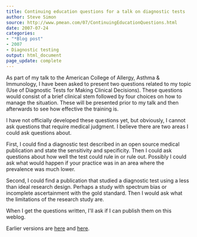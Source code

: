 ```yaml
---
title: Continuing education questions for a talk on diagnostic tests
author: Steve Simon
source: http://www.pmean.com/07/ContinuingEducationQuestions.html
date: 2007-07-24
categories:
- "*Blog post"
- 2007
- Diagnostic testing
output: html_document
page_update: complete
---
```


As part of my talk to the American College of Allergy, Asthma & Immunology, I have been asked to present two questions related to my topic (Use of Diagnostic Tests for Making Clinical Decisions). These questions would consist of a brief clinical stem followed by four choices on how to manage the situation. These will be presented prior to my talk and then afterwards to see how effective the training is.

I have not officially developed these questions yet, but obviously, I cannot ask questions that require medical judgment. I believe there are two areas I could ask questions about.

First, I could find a diagnostic test described in an open source medical publication and state the sensitivity and specificity. Then I could ask questions about how well the test could rule in or rule out. Possibly I could ask what would happen if your practice was in an area where the prevalence was much lower.

Second, I could find a publication that studied a diagnostic test using a less than ideal research design. Perhaps a study with spectrum bias or incomplete ascertainment with the gold standard. Then I would ask what the limitations of the research study are.

When I get the questions written, I'll ask if I can publish them on this weblog.

Earlier versions are [here][sim1] and [here][sim2].

[sim1]: http://www.pmean.com/07/ContinuingEducationQuestions.html
[sim2]: http://new.pmean.com/continuing-education-questions/
